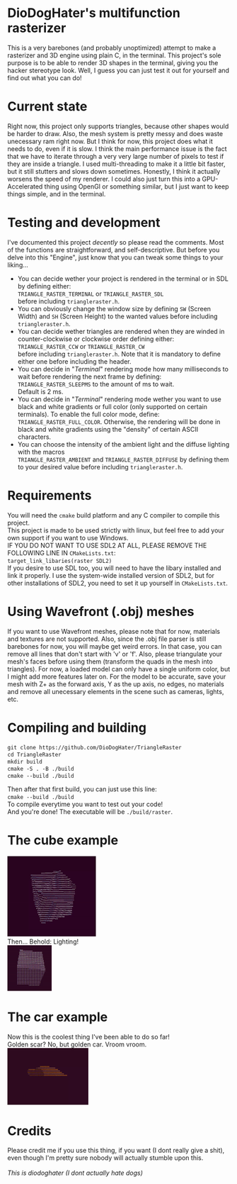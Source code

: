 # DioDogHater's multifunction rasterizer
This is a very barebones (and probably unoptimized) attempt to make a rasterizer and 3D engine using plain C, in the terminal.
This project's sole purpose is to be able to render 3D shapes in the terminal, giving you the hacker stereotype look.
Well, I guess you can just test it out for yourself and find out what you can do!

# Current state
Right now, this project only supports triangles, because other shapes would be harder to draw. Also, the mesh system
is pretty messy and does waste unecessary ram right now. But I think for now, this project does what it needs to do,
even if it is slow. I think the main performance issue is the fact that we have to iterate through a very very large
number of pixels to test if they are inside a triangle. I used multi-threading to make it a little bit faster, but it
still stutters and slows down sometimes. Honestly, I think it actually worsens the speed of my renderer.
I could also just turn this into a GPU-Accelerated thing using OpenGl or something similar, but I just want to keep
things simple, and in the terminal.

# Testing and development
I've documented this project *decently* so please read the comments. Most of the functions are straightforward, and self-descriptive.
But before you delve into this "Engine", just know that you can tweak some things to your liking...
- You can decide wether your project is rendered in the terminal or in SDL by defining either:\
`TRIANGLE_RASTER_TERMINAL` or `TRIANGLE_RASTER_SDL`\
before including `triangleraster.h`.
- You can obviously change the window size by defining `SW` (Screen Width) and `SH` (Screen Height) to the wanted values
before including `triangleraster.h`.
- You can decide wether triangles are rendered when they are winded in counter-clockwise or clockwise order defining either:\
`TRIANGLE_RASTER_CCW` or `TRIANGLE_RASTER_CW`\
before including `triangleraster.h`. Note that it is mandatory to define either one before including the header.
- You can decide in "*Terminal*" rendering mode how many milliseconds to wait before rendering the next frame by defining:\
`TRIANGLE_RASTER_SLEEPMS` to the amount of ms to wait.\
Default is 2 ms.
- You can decide in "*Terminal*" rendering mode wether you want to use black and white gradients or full color (only supported on certain terminals).
To enable the full color mode, define: `TRIANGLE_RASTER_FULL_COLOR`. Otherwise, the rendering will be done in black and white gradients using the
"density" of certain ASCII characters.
- You can choose the intensity of the ambient light and the diffuse lighting with the macros\
`TRIANGLE_RASTER_AMBIENT` and `TRIANGLE_RASTER_DIFFUSE` by defining them to your desired value before including
`triangleraster.h`.

# Requirements
You will need the `cmake` build platform and any C compiler to compile this project.\
This project is made to be used strictly with linux, but feel free to add your own support if you want to use Windows.\
IF YOU DO NOT WANT TO USE SDL2 AT ALL, PLEASE REMOVE THE FOLLOWING LINE IN `CMakeLists.txt`:\
`target_link_libaries(raster SDL2)`\
If you desire to use SDL too, you will need to have the libary installed and link it properly. I use the system-wide installed
version of SDL2, but for other installations of SDL2, you need to set it up yourself in `CMakeLists.txt`.

# Using Wavefront (.obj) meshes
If you want to use Wavefront meshes, please note that for now, materials and textures are not supported. Also, since the .obj file parser is still barebones for now, you will maybe get weird errors. In that case, you can remove all lines that don't start with 'v' or 'f'.
Also, please triangulate your mesh's faces before using them (transform the quads in the mesh into triangles).
For now, a loaded model can only have a single uniform color, but I might add more features later on.
For the model to be accurate, save your mesh with Z+ as the forward axis, Y as the up axis, no edges, no materials and remove all unecessary elements in the scene such as cameras, lights, etc.

# Compiling and building
```
git clone https://github.com/DioDogHater/TriangleRaster
cd TriangleRaster
mkdir build
cmake -S . -B ./build
cmake --build ./build
```
Then after that first build, you can just use this line:\
`cmake --build ./build`\
To compile everytime you want to test out your code!\
And you're done! The executable will be `./build/raster`.

# The cube example
![A cube rotating in 3D, rendered in ASCII](https://github.com/DioDogHater/DioDogHater/blob/fde1610ef43855ae6795829926043d9244c518e5/triangleraster_cube.gif "The Cube.")\
Then... Behold: Lighting!\
![A shaded cube rotating in 3D, rendered in ASCII](https://github.com/DioDogHater/DioDogHater/blob/ebe9eb04076de24d05cd04276cd687b588c0048e/triangleraster_shadedcube.gif "The Shaded Cube.")

# The car example
Now this is the coolest thing I've been able to do so far!\
Golden scar? No, but golden car. Vroom vroom.\
![A car rotating in 3D, rendered using hashtags in a gold color](https://github.com/DioDogHater/DioDogHater/blob/eb32255b533146afe500c420d3f5e5576db2fa4a/triangleraster_car.gif "The Golden Car.")

# Credits
Please credit me if you use this thing, if you want (I dont really give a shit), even though I'm pretty sure nobody will actually stumble upon this.\
\
*This is diodoghater (I dont actually hate dogs)*
